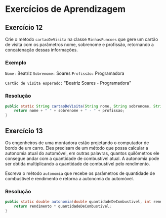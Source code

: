 # Exercícios de Aprendizagem

## Exercício 12

Crie o método `cartaoDeVisita` na classe `MinhasFuncoes` que gere um cartão de visita com os parâmetros nome, sobrenome e profissão, retornando a concatenação dessas informações.

### Exemplo

`Nome:` Beatriz
`Sobrenome:` Soares
`Profissão:` Programadora

`Cartão de visita esperado:` "Beatriz Soares - Programadora"

### Resolução

``` java
public static String cartaoDeVisita(String nome, String sobrenome, String profissao) {
	return nome + " " + sobrenome + " - " + profissao;
}
```

## Exercício 13

Os engenheiros de uma montadora estão projetando o computador de bordo de um carro. Eles precisam de um método que possa calcular a autonomia atual do automóvel, em outras palavras, quantos quilômetros ele consegue andar com a quantidade de combustível atual. A autonomia pode ser obtida multiplicando a quantidade de combustível pelo rendimento. 

Escreva o método `autonomia` que recebe os parâmetros de quantidade de combustível e rendimento e retorna a autonomia do automóvel.

### Resolução

``` java
public static double autonomia(double quantidadeDeCombustivel, int rendimento){
	return rendimento * quantidadeDeCombustivel;
}
```